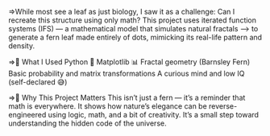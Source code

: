=>While most see a leaf as just biology, I saw it as a challenge: Can I recreate this structure using only math? This project uses iterated function systems (IFS) — a mathematical model that simulates natural fractals —> to generate a fern leaf made entirely of dots, mimicking its real-life pattern and density.

=>🧠 What I Used
Python 🐍
Matplotlib 📊
Fractal geometry (Barnsley Fern)
Basic probability and matrix transformations
A curious mind and low IQ (self-declared 😅)

=>🚀 Why This Project Matters
This isn’t just a fern — it’s a reminder that math is everywhere. It shows how nature’s elegance can be reverse-engineered using logic, math, and a bit of creativity. It’s a small step toward understanding the hidden code of the universe.
